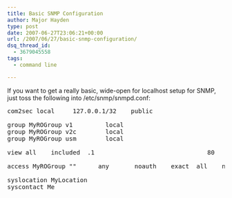 ```yaml
---
title: Basic SNMP Configuration
author: Major Hayden
type: post
date: 2007-06-27T23:06:21+00:00
url: /2007/06/27/basic-snmp-configuration/
dsq_thread_id:
  - 3679045558
tags:
  - command line

---
```

If you want to get a really basic, wide-open for localhost setup for SNMP, just toss the following into /etc/snmp/snmpd.conf:

<pre>com2sec local     127.0.0.1/32    public

group MyROGroup v1         local
group MyROGroup v2c        local
group MyROGroup usm        local

view all    included  .1                               80

access MyROGroup ""      any       noauth    exact  all    none   none

syslocation MyLocation
syscontact Me <me@somewhere.org&gt;</pre>
